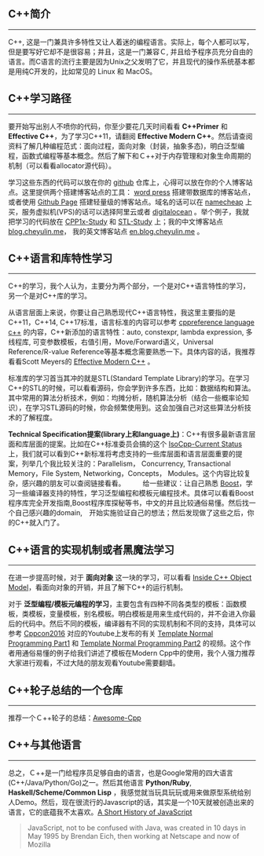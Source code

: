 C++简介
---
---
C++, 这是一门兼具许多特性又让人着迷的编程语言。实际上，每个人都可以写，但是要写好它却不是很容易；并且，这是一门兼容Ｃ, 并且给予程序员充分自由的语言。而C语言的流行主要是因为Unix之父发明了它，并且现代的操作系统基本都是用纯C开发的，比如常见的 Linux 和 MacOS。

C++学习路径
---
---
要开始写出别人不喷你的代码，你至少要花几天时间看看 **C++Primer** 和 **Effective C++**，为了学习C++11，请翻阅 **Effective Modern C++**。然后请查阅资料了解几种编程范式：面向过程，面向对象（封装，抽象多态)，明白泛型编程，函数式编程等基本概念。然后了解下和Ｃ++对于内存管理和对象生命周期的机制（可以看看allocator源代码）。

学习这些东西的代码可以放在你的 [github](https://github.com/) 仓库上，心得可以放在你的个人博客站点。这里提供两个搭建博客站点的工具： [word press](https://cn.wordpress.org/) 搭建带数据库的博客站点，或者使用 [Github Page](https://pages.github.com/) 搭建轻量级的博客站点。域名的话可以在 [namecheap](https://www.namecheap.com/) 上买，服务虚拟机(VPS)的话可以选择阿里云或者   [digitalocean](https://www.digitalocean.com/) 。举个例子，我就把学习的代码放在 [CPP1x-Study](https://github.com/CheYulin/CPP11Study) 和 [STL-Study](https://github.com/CheYulin/STL-Study) 上；我的中文博客站点 [blog.cheyulin.me](http://blog.cheyulin.me)， 我的英文博客站点 [en.blog.cheyulin.me](http://en.blog.cheyulin.me) 。

C++语言和库特性学习
---
---
C++的学习，我个人认为，主要分为两个部分，一个是对C++语言特性的学习，另一个是对C++库的学习。

从语言层面上来说，你要让自己熟悉现代C++语言特性，我这里主要指的是C++11，C++14, C++17标准，语言标准的内容可以参考 [cppreference language c++](http://en.cppreference.com/w/cpp/language)   的内容，C++新添加的语言特性：auto, constexpr, lambda expression, 多线程库, 可变参数模板，右值引用，Move/Forward语义，Universal Reference/R-value Reference等基本概念需要熟悉一下。具体内容的话，我推荐看看Scott Meyers的 [Effective Modern C++](http://ftp.factor.lg.ua/books/Effective_Modern_C__.pdf) 。

标准库的学习首当其冲的就是STL(Standard Template Library)的学习。在学习C++的STL的时候，可以看看源码，你会学到许多东西，比如：数据结构和算法。其中常用的算法分析技术，例如：均摊分析，随机算法分析（结合一些概率论知识），在学习STL源码的时候，你会频繁使用到。这会加强自己对这些算法分析技术的了解程度。

**Technical Specification提案(library上和language上)**：C++有很多最新语言层面和库层面的提案。比如在C++标准委员会搞的这个 [IsoCpp-Current Status](https://isocpp.org/std/status) 上，我们就可以看到C++新标准将考虑支持的一些库层面和语言层面重要的提案，列举几个我比较关注的：Parallelism， Concurrency, Transactional Memory，File System, Networking，Concepts， Modules。这个内容比较复杂，感兴趣的朋友可以查阅链接看看。
　　
给一些建议：让自己熟悉 [Boost](http://www.boost.org/)，学习一些编译器支持的特性，学习泛型编程和模板元编程技术。具体可以看看Boost程序库完全开发指南,Boost程序库探秘等书，中文的并且比较通俗易懂。然后找一个自己感兴趣的domain,　开始实施验证自己的想法；然后发现做了这些之后，你的C++就入门了。

C++语言的实现机制或者黑魔法学习
---
---
在进一步提高时候，对于 **面向对象** 这一块的学习，可以看看 [Inside C++ Object Model](http://dl.acm.org/citation.cfm?id=235170)，看面向对象的开销，并且了解下C++的运行机制。

对于 **泛型编程/模板元编程的学习**，主要包含有四种不同各类型的模板：函数模板，类模板，变量模板，别名模板。明白模板是用来生成代码的，并不会进入你最后的代码中。然后不同的模板，编译器有不同的实现机制和不同的支持，具体可以参考 [Cppcon2016](https://github.com/CppCon/CppCon2016) 对应的Youtube上发布的有关 [Template Normal Programming Part1](https://www.youtube.com/watch?v=vwrXHznaYLA) 和 [Template Normal Programming Part2](https://www.youtube.com/watch?v=VIz6xBvwYd8) 的视频。这个作者用通俗易懂的例子给我们讲述了模板在Modern Cpp中的使用，我个人强力推荐大家进行观看，不过大陆的朋友观看Youtube需要翻墙。

C++轮子总结的一个仓库
---
---
推荐一个Ｃ++轮子的总结：[Awesome-Cpp](https://github.com/fffaraz/awesome-cpp)　　

C++与其他语言
---
---
总之，Ｃ++是一门给程序员足够自由的语言，也是Google常用的四大语言(C++/Java/Python/Go)之一。然后其他语言 **Python/Ruby**, **Haskell/Scheme/Common Lisp** ，我感觉就当玩具玩玩或用来做原型系统给别人Demo。然后，现在很流行的Javascript的话，其实是一个10天就被创造出来的语言，它的底蕴我不太喜欢。[A Short History of JavaScript](https://www.w3.org/community/webed/wiki/A_Short_History_of_JavaScript)

> JavaScript, not to be confused with Java, was created in 10 days in May 1995 by Brendan Eich, then working at Netscape and now of Mozilla
